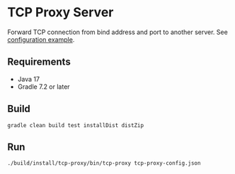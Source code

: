 # TCP Proxy Server

Forward TCP connection from bind address and port to another server.
See [configuration example](tcp-proxy-config.json).

## Requirements
* Java 17
* Gradle 7.2 or later

## Build
```
gradle clean build test installDist distZip
```

## Run
```
./build/install/tcp-proxy/bin/tcp-proxy tcp-proxy-config.json
```